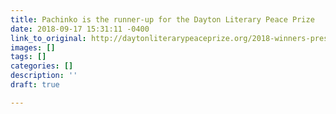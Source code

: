 ```yaml
---
title: Pachinko is the runner-up for the Dayton Literary Peace Prize
date: 2018-09-17 15:31:11 -0400
link_to_original: http://daytonliterarypeaceprize.org/2018-winners-press_release.htm
images: []
tags: []
categories: []
description: ''
draft: true

---
```

